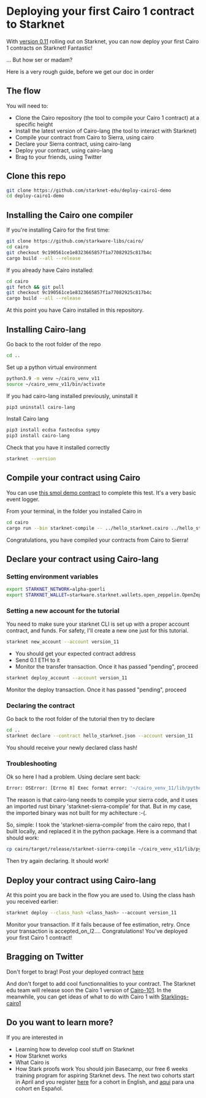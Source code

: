 # Deploying your first Cairo 1 contract to Starknet
With [version 0.11](https://starkware.medium.com/starknet-alpha-v0-11-0-the-transition-to-cairo-1-0-begins-30442d494515) rolling out on Starknet, you can now deploy your first Cairo 1 contracts on Starknet! Fantastic!

... But how ser or madam?

Here is a very rough guide, before we get our doc in order

## The flow
You will need to:
- Clone the Cairo repository (the tool to compile your Cairo 1 contract) at a specific height
- Install the latest version of Cairo-lang (the tool to interact with Starknet)
- Compile your contract from Cairo to Sierra, using cairo 
- Declare your Sierra contract, using cairo-lang
- Deploy your contract, using cairo-lang
- Brag to your friends, using Twitter

## Clone this repo
```bash
git clone https://github.com/starknet-edu/deploy-cairo1-demo
cd deploy-cairo1-demo
```

## Installing the Cairo one compiler
If you're installing Cairo for the first time:
```bash
git clone https://github.com/starkware-libs/cairo/
cd cairo
git checkout 9c190561ce1e8323665857f1a77082925c817b4c
cargo build --all --release
```

If you already have Cairo installed:
```bash
cd cairo
git fetch && git pull
git checkout 9c190561ce1e8323665857f1a77082925c817b4c
cargo build --all --release
```

At this point you have Cairo installed in this repository. 

## Installing Cairo-lang
Go back to the root folder of the repo
```bash
cd ..
```
Set up a python virtual environment
```bash
python3.9 -m venv ~/cairo_venv_v11
source ~/cairo_venv_v11/bin/activate
```
If you had cairo-lang installed previously, uninstall it
```bash
pip3 uninstall cairo-lang
```
Install Cairo lang
```bash
pip3 install ecdsa fastecdsa sympy
pip3 install cairo-lang
```
Check that you have it installed correctly
```bash
starknet --version
```

## Compile your contract using Cairo
You can use [this smol demo contract](hello_starknet.cairo) to complete this test. It's a very basic event logger.

From your terminal, in the folder you installed Cairo in
```bash
cd cairo
cargo run --bin starknet-compile -- ../hello_starknet.cairo ../hello_starknet.json --replace-ids	
```
Congratulations, you have compiled your contracts from Cairo to Sierra!

## Declare your contract using Cairo-lang
### Setting environment variables
```bash
export STARKNET_NETWORK=alpha-goerli
export STARKNET_WALLET=starkware.starknet.wallets.open_zeppelin.OpenZeppelinAccount
```

### Setting a new account for the tutorial

You need to make sure your starknet CLI is set up with a proper account contract, and funds. For safety, I'll create a new one just for this tutorial.
```bash
starknet new_account --account version_11
```
- You should get your expected contract address
- Send 0.1 ETH to it
- Monitor the transfer transaction. Once it has passed "pending", proceed
```bash
starknet deploy_account --account version_11
```
Monitor the deploy transaction. Once it has passed "pending", proceed

### Declaring the contract
Go back to the root folder of the tutorial then try to declare
```bash
cd ..
starknet declare --contract hello_starknet.json --account version_11
```
You should receive your newly declared class hash!

### Troubleshooting
Ok so here I had a problem. Using declare sent back:
```bash
Error: OSError: [Errno 8] Exec format error: '~/cairo_venv_11/lib/python3.9/site-packages/starkware/starknet/compiler/v1/bin/starknet-sierra-compile'
```
The reason is that cairo-lang needs to compile your sierra code, and it uses an imported rust binary 'starknet-sierra-compile' for that. But in my case, the imported binary was not built for my achitecture :-(.

So, simple: I took the 'starknet-sierra-compile' from the cairo repo, that I built locally, and replaced it in the python package. Here is a command that should work:

```bash
cp cairo/target/release/starknet-sierra-compile ~/cairo_venv_v11/lib/python3.9/site-packages/starkware/starknet/compiler/v1/bin/starknet-sierra-compile
```

Then try again declaring. It should work!

## Deploy your contract using Cairo-lang
At this point you are back in the flow you are used to. Using the class hash you received earlier:
```bash
starknet deploy --class_hash <class_hash> --account version_11
```
Monitor your transaction. If it fails because of fee estimation, retry. Once your transaction is accepted_on_l2.... Congratulations! You've deployed your first Cairo 1 contract!

## Bragging on Twitter
Don't forget to brag! Post your deployed contract [here](https://twitter.com/henrlihenrli/status/1638468939939282945)

And don't forget to add cool functionnalities to your contract.
The Starknet edu team will release soon the Cairo 1 version of [Cairo-101](https://github.com/starknet-edu/starknet-cairo-101). In the meanwhile, you can get ideas of what to do with Cairo 1 with [Starklings-cairo1](https://github.com/shramee/starklings-cairo1)

## Do you want to learn more?
If you are interested in 
- Learning how to develop cool stuff on Starknet
- How Starknet works
- What Cairo is
- How Stark proofs work
You should join Basecamp, our free 6 weeks training program for aspiring Starknet devs. The next two cohorts start in April and you register [here](https://forms.reform.app/starkware/starknet-basecamp-registration-starting-jan-4th-copy-2/itvk4e) for a cohort in English, and [aqui](https://forms.reform.app/starkware/starknet-basecamp-registration-starting-apr-11th-copy/itvk4e) para una cohort en Español.
